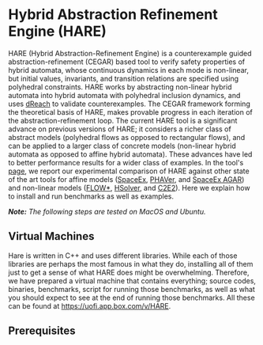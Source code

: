 Hybrid Abstraction Refinement Engine (HARE)
===========================================

HARE (Hybrid Abstraction-Refinement Engine) is a counterexample guided abstraction-refinement (CEGAR) based tool to verify safety properties of hybrid automata, whose continuous dynamics in each mode is non-linear, but initial values, invariants, and transition relations are specified using polyhedral constraints. 
HARE works by abstracting non-linear hybrid automata into hybrid automata with polyhedral inclusion dynamics, and uses [dReach](http://dreal.github.io/dReach/) to validate counterexamples. The CEGAR framework forming the theoretical basis of HARE, makes provable progress in each iteration of the abstraction-refinement loop. The current HARE tool is a significant advance on previous versions of HARE; it considers a richer class of abstract models (polyhedral flows as opposed to rectangular flows), and can be applied to a larger class of concrete models (non-linear hybrid automata as opposed to affine hybrid automata). These advances have led to better performance results for a wider class of examples. In the tool's [page](https://nima-roohi.github.io/HARE), we report our experimental comparison of HARE against other state of the art tools for affine models ([SpaceEx](http://spaceex.imag.fr/), [PHAVer](http://spaceex.imag.fr/phaver-8), and [SpaceEx AGAR](https://swt.informatik.uni-freiburg.de/tool/spaceex/agar)) and non-linear models ([FLOW*](https://flowstar.org/), [HSolver](http://hsolver.sourceforge.net/), and [C2E2](http://publish.illinois.edu/c2e2-tool/)).
Here we explain how to install and run benchmarks as well as examples.

**_Note:_**
_The following steps are tested on MacOS and Ubuntu._ 


Virtual Machines
----------------

Hare is written in C++ and uses different libraries. 
While each of those libraries are perhaps the most famous in what they do, installing all of them just to get a sense of what HARE does might be overwhelming. Therefore, we have prepared a virtual machine that contains everything; source codes, binaries, benchmarks, script for running those benchmarks, as well as what you should expect to see at the end of running those benchmarks. All these can be found at https://uofi.app.box.com/v/HARE.

Prerequisites
-------------

